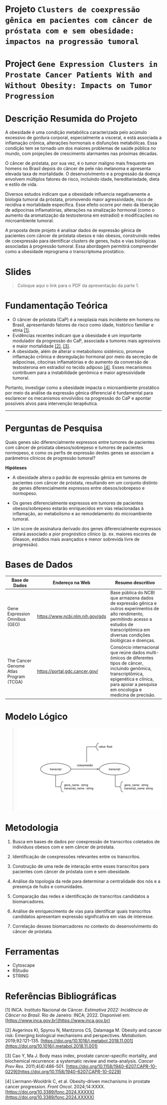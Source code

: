 # Projeto `Clusters de coexpressão gênica em pacientes com câncer de próstata com e sem obesidade: impactos na progressão tumoral`
# Project `Gene Expression Clusters in Prostate Cancer Patients With and Without Obesity: Impacts on Tumor Progression`

# Descrição Resumida do Projeto

A obesidade é uma condição metabólica caracterizada pelo acúmulo excessivo de gordura corporal, especialmente a visceral, e está associada a inflamação crônica, alterações hormonais e disfunções metabólicas. Essa condição tem se tornado um dos maiores problemas de saúde pública no mundo, com projeções de crescimento alarmantes nas próximas décadas.

O câncer de próstata, por sua vez, é o tumor maligno mais frequente em homens no Brasil depois do câncer de pele não melanoma e apresenta elevada taxa de mortalidade. O desenvolvimento e a progressão da doença envolvem múltiplos fatores de risco, incluindo idade, hereditariedade, dieta e estilo de vida.

Diversos estudos indicam que a obesidade influencia negativamente a biologia tumoral da próstata, promovendo maior agressividade, risco de recidiva e mortalidade específica. Esse efeito ocorre por meio da liberação de adipocinas inflamatórias, alterações na sinalização hormonal (como o aumento da aromatização da testosterona em estradiol) e modificações no microambiente tumoral.

A proposta deste projeto é analisar dados de expressão gênica de pacientes com câncer de próstata obesos e não obesos, construindo redes de coexpressão para identificar clusters de genes, hubs e vias biológicas associadas à progressão tumoral. Essa abordagem permitirá compreender como a obesidade reprograma o transcriptoma prostático.

# Slides

> Coloque aqui o link para o PDF da apresentação da parte 1.

# Fundamentação Teórica

- O câncer de próstata (CaP) é a neoplasia mais incidente em homens no Brasil, apresentando fatores de risco como idade, histórico familiar e etnia [[1]](#1).  
- Evidências recentes indicam que a obesidade é um importante modulador da progressão do CaP, associada a tumores mais agressivos e maior mortalidade [[2]](#2), [[3]](#3).  
- A obesidade, além de alterar o metabolismo sistêmico, promove inflamação crônica e desregulação hormonal por meio da secreção de adipocinas, citocinas inflamatórias e do aumento da conversão de testosterona em estradiol no tecido adiposo [[4]](#4). Esses mecanismos contribuem para a instabilidade genômica e maior agressividade tumoral.  

Portanto, investigar como a obesidade impacta o microambiente prostático por meio da análise da expressão gênica diferencial é fundamental para esclarecer os mecanismos envolvidos na progressão do CaP e apontar possíveis alvos para intervenção terapêutica.  

---


# Perguntas de Pesquisa

Quais genes são diferencialmente expressos entre tumores de pacientes com câncer de próstata obesos/sobrepeso e tumores de pacientes normopeso, e como os perfis de expressão destes genes se associam a parâmetros clínicos de progressão tumoral?

__Hipóteses__
- A obesidade altera o padrão de expressão gênica em tumores de pacientes com câncer de próstata, resultando em um conjunto distinto de genes diferencialmente expressos entre obesos/sobrepeso e normopeso.


- Os genes diferencialmente expressos em tumores de pacientes obesos/sobrepeso estarão enriquecidos em vias relacionadas à inflamação, ao metabolismo e ao remodelamento do microambiente tumoral.


- Um score de assinatura derivado dos genes diferencialmente expressos estará associado a pior prognóstico clínico (p. ex. maiores escores de Gleason, estádios mais avançados e menor sobrevida livre de progressão).

# Bases de Dados


Base de Dados | Endereço na Web | Resumo descritivo
----- | ----- | -----
Gene Expression Omnibus (GEO) | https://www.ncbi.nlm.nih.gov/gds | Base pública do NCBI que armazena dados de expressão gênica e outros experimentos de alto rendimento, permitindo acesso a estudos de transcriptômica em diversas condições biológicas e doenças.
The Cancer Genome Atlas Program (TCGA) | https://portal.gdc.cancer.gov/ | Consórcio internacional que reúne dados multi-ômicos de diferentes tipos de câncer, incluindo genômica, transcriptômica, epigenética e clínica, para apoiar a pesquisa em oncologia e medicina de precisão.

# Modelo Lógico

> ![Modelo Lógico de Grafos](assets/images/modelo_logico.png)

# Metodologia
1. Busca em bases de dados por coexpressão de transcritos coletados de indivíduos obesos com e sem câncer de próstata.


2. Identificação de coexpressões relevantes entre os transcritos.


3. Construção de uma rede de interação entre esses transcritos para pacientes com câncer de próstata com e sem obesidade.


4. Análise da topologia da rede para determinar a centralidade dos nós e a presença de hubs e comunidades.


5. Comparação das redes e identificação de transcritos candidatos a biomarcadores.


6. Análise de enriquecimento de vias para identificar quais transcritos candidatos apresentam expressão significativa em vias de interesse.


7. Correlação desses biomarcadores no contexto do desenvolvimento do câncer de próstata.


# Ferramentas
- Cytoscape
- RStudio
- STRING
# Referências Bibliográficas

<a id="1">[1]</a> INCA. Instituto Nacional de Câncer. *Estimativa 2022: Incidência de Câncer no Brasil*. Rio de Janeiro: INCA; 2022. Disponível em: [https://www.inca.gov.br](https://www.inca.gov.br)  

<a id="2">[2]</a> Avgerinos KI, Spyrou N, Mantzoros CS, Dalamaga M. Obesity and cancer risk: Emerging biological mechanisms and perspectives. *Metabolism*. 2019;92:121-135. [https://doi.org/10.1016/j.metabol.2018.11.001](https://doi.org/10.1016/j.metabol.2018.11.001)  

<a id="3">[3]</a> Cao Y, Ma J. Body mass index, prostate cancer–specific mortality, and biochemical recurrence: a systematic review and meta-analysis. *Cancer Prev Res*. 2011;4(4):486-501. [https://doi.org/10.1158/1940-6207.CAPR-10-0229](https://doi.org/10.1158/1940-6207.CAPR-10-0229)  

<a id="4">[4]</a> Liermann-Wooldrik C, et al. Obesity-driven mechanisms in prostate cancer progression. *Front Oncol*. 2024;14:XXXX. [https://doi.org/10.3389/fonc.2024.XXXXX](https://doi.org/10.3389/fonc.2024.XXXXX)  
